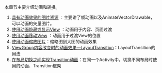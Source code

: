本章节主要介绍动画和转换。

1. [具有动画效果的图片资源](具有动画效果的图片资源.md)  ：主要讲了帧动画以及AnimateVectorDrawable，可以动画的矢量图片。  
2. [使用动画隐藏或显示View](使用动画隐藏或显示View.md)  ：动画用于内容、页面过渡
3. [使用动画移动View](使用动画移动View.md) ：动画用于过渡View的位置
4. [使用动画缩放图片](使用动画缩放图片.md)：缩略图到大图的动画效果
5. [ViewGroup内容改变时的动画效果—LayoutTransition](ViewGroup内容改变时的动画效果—LayoutTransition.md)：LayoutTransition的用法
6. [在布局切换之间实现Transition动画](在布局切换之间实现Transition动画.md)：在同一个Activity中，切换不同布局时使用的动画，Transition框架